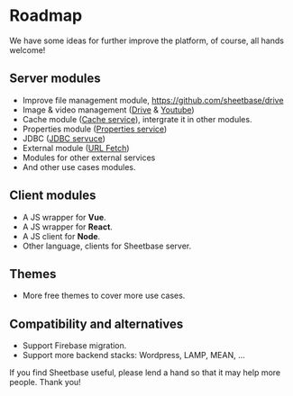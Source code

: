 # Roadmap

We have some ideas for further improve the platform, of course, all hands welcome!

## Server modules

- Improve file management module, <https://github.com/sheetbase/drive>
- Image & video management ([Drive](https://developers.google.com/apps-script/reference/drive/) & [Youtube](https://developers.google.com/apps-script/advanced/youtube))
- Cache module ([Cache service](https://developers.google.com/apps-script/reference/cache/cache-service)), intergrate it in other modules.
- Properties module ([Properties service](https://developers.google.com/apps-script/reference/properties/properties-service))
- JDBC ([JDBC servuce](https://developers.google.com/apps-script/reference/jdbc/))
- External module ([URL Fetch](https://developers.google.com/apps-script/reference/url-fetch/url-fetch-app))
- Modules for other external services
- And other use cases modules.

## Client modules

- A JS wrapper for **Vue**.
- A JS wrapper for **React**.
- A JS client for **Node**.
- Other language, clients for Sheetbase server.

## Themes

- More free themes to cover more use cases.

## Compatibility and alternatives

- Support Firebase migration.
- Support more backend stacks: Wordpress, LAMP, MEAN, …

If you find Sheetbase useful, please lend a hand so that it may help more people. Thank you!